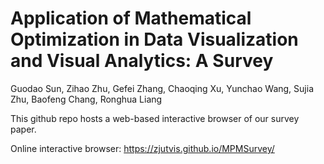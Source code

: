 # Application of Mathematical Optimization in Data Visualization and Visual Analytics: A Survey

Guodao Sun, Zihao Zhu, Gefei Zhang, Chaoqing Xu, Yunchao Wang, Sujia Zhu, Baofeng Chang, Ronghua Liang

This github repo hosts a web-based interactive browser of our survey paper.

Online interactive browser: https://zjutvis.github.io/MPMSurvey/